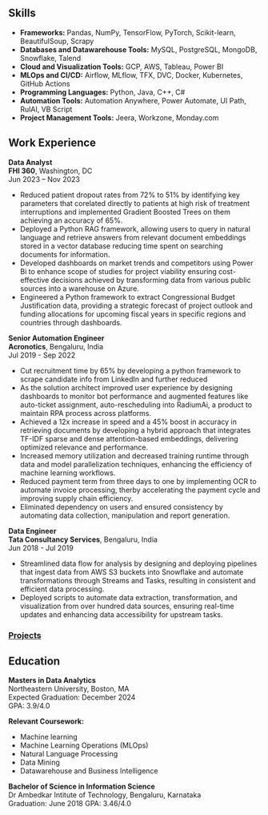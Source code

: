## Skills
- **Frameworks:** Pandas, NumPy, TensorFlow, PyTorch, Scikit-learn, BeautifulSoup, Scrapy
- **Databases and Datawarehouse Tools:** MySQL, PostgreSQL, MongoDB, Snowflake, Talend
- **Cloud and Visualization Tools:** GCP, AWS, Tableau, Power BI
- **MLOps and CI/CD:** Airflow, MLflow, TFX, DVC, Docker, Kubernetes, GitHub Actions
- **Programming Languages:** Python, Java, C++, C#
- **Automation Tools:** Automation Anywhere, Power Automate, UI Path, RulAI, VB Script
- **Project Management Tools:** Jeera, Workzone, Monday.com

## Work Experience
**Data Analyst**  
**FHI 360**, Washington, DC  
Jun 2023 – Nov 2023  
- Reduced patient dropout rates from 72% to 51% by identifying key parameters that corelated directly to patients at high risk of treatment interruptions and implemented Gradient Boosted Trees on them achieving an accuracy of 65%.
- Deployed a Python RAG framework, allowing users to query in natural language and retrieve answers from relevant document embeddings stored in a vector database reducing time spent on searching documents for information.
- Developed dashboards on market trends and competitors using Power Bi to enhance scope of studies for project viability ensuring cost-effective decisions achieved by transforming data from various public sources into a warehouse on Azure.
- Engineered a Python framework to extract Congressional Budget Justification data, providing a strategic forecast of project outlook and funding allocations for upcoming fiscal years in specific regions and countries through dashboards.

**Senior Automation Engineer**  
**Acronotics**, Bengaluru, India  
Jul 2019 - Sep 2022  
- Cut recruitment time by 65% by developing a python framework to scrape candidate info from LinkedIn and further reduced 
- As the solution architect improved user experience by designing dashboards to monitor bot performance and augmented features like auto-ticket assignment, auto-rescheduling into RadiumAi, a product to maintain RPA process across platforms.
- Achieved a 12x increase in speed and a 45% boost in accuracy in retrieving documents by developing a hybrid approach that integrates TF-IDF sparse and dense attention-based embeddings, delivering optimized relevance and performance. 
- Increased memory utilization and decreased training runtime through data and model parallelization techniques, enhancing the efficiency of machine learning workflows.
- Reduced payment term from three days to one by implementing OCR to automate invoice processing, therby accelerating the payment cycle and improving supply chain efficiency. 
- Eliminated dependency on users and ensured consistency by automating data collection, manipulation and report generation.


**Data Engineer**  
**Tata Consultancy Services**, Bengaluru, India  
Jun 2018 - Jul 2019  
- Streamlined data flow for analysis by designing and deploying pipelines that ingest data from AWS S3 buckets into Snowflake and automate transformations through Streams and Tasks, resulting in consistent and efficient data processing.
- Deployed scripts to automate data extraction, transformation, and visualization from over hundred data sources, ensuring real-time updates and enhancing data accessibility for upstream tasks.

### [Projects](../projects/)

## Education

**Masters in Data Analytics**  
Northeastern University, Boston, MA  
Expected Graduation: December 2024  
GPA: 3.9/4.0

**Relevant Coursework:**
- Machine learning
- Machine Learning Operations (MLOps)
- Natural Language Processing
- Data Mining
- Datawarehouse and Business Intelligence

**Bachelor of Science in Information Science**  
Dr Ambedkar Intitute of Technology, Bengaluru, Karnataka  
Graduation: June 2018
GPA: 3.46/4.0
